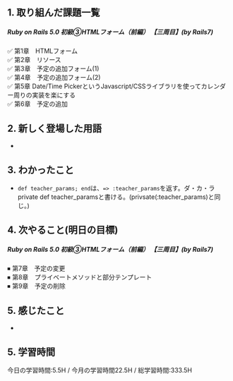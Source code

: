 ## 1. 取り組んだ課題一覧
##### Ruby on Rails 5.0 初級③HTMLフォーム（前編） 【三周目】(by Rails7)
✅ 第1章　HTMLフォーム  
✅ 第2章　リソース  
✅ 第3章　予定の追加フォーム(1)  
✅ 第4章　予定の追加フォーム(2)  
✅ 第5章  Date/Time PickerというJavascript/CSSライブラリを使ってカレンダー周りの実装を楽にする  
✅ 第6章　予定の追加  

## 2. 新しく登場した用語
- 

## 3. わかったこと
- ```def teacher_params; end```は、```=> :teacher_params```を返す。ダ・カ・ラ private def teacher_paramsと書ける。(privsate(:teacher_params)と同じ。)

## 4. 次やること(明日の目標) 
##### Ruby on Rails 5.0 初級③HTMLフォーム（前編） 【三周目】(by Rails7)
⏹ 第7章　予定の変更  
⏹ 第8章　プライベートメソッドと部分テンプレート  
⏹ 第9章　予定の削除  

## 5. 感じたこと
-  

## 5. 学習時間
今日の学習時間:5.5H / 今月の学習時間22.5H / 総学習時間:333.5H　

